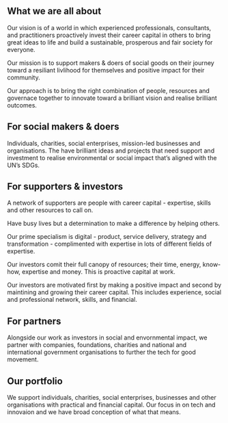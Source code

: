 ## What we are all about 
Our vision is of a world in which experienced professionals, consultants, and practitioners proactively invest their career capital in others to bring great ideas to life and build a sustainable, prosperous and fair society for everyone.

Our mission is to support makers & doers of social goods on their journey toward a resiliant livlihood for themselves and positive impact for their community.

Our approach is to bring the right combination of people, resources and governace together to innovate toward a brilliant vision and realise brilliant outcomes. 

## For social makers & doers 
Individuals, charities, social enterprises, mission-led businesses and organisations. The have brilliant ideas and projects that need support and investment to realise environmental or social impact that’s aligned with the UN’s SDGs. 

## For supporters & investors

A network of supporters are people with career capital - expertise, skills and other resources to call on.

Have busy lives but a determination to make a difference by helping others.

Our prime specialism is digital - product, service delivery, strategy and transformation - complimented with expertise in lots of different fields of expertise.

Our investors comit their full canopy of resources; their time, energy, know-how, expertise and money. This is proactive capital at work. 

Our investors are motivated first by making a positive impact and second by maintining and growing their career capital. This includes experience, social and professional network, skills, and financial. 

## For partners 
Alongside our work as investors in social and envornmental impact, we partner with companies, foundations, charities and national and international government organisations to further the tech for good movement. 

## Our portfolio 
We support individuals, charities, social enterprises, businesses and other organisations with practical and financial capital.
Our focus in on tech and innovaion and we have broad conception of what that means. 
